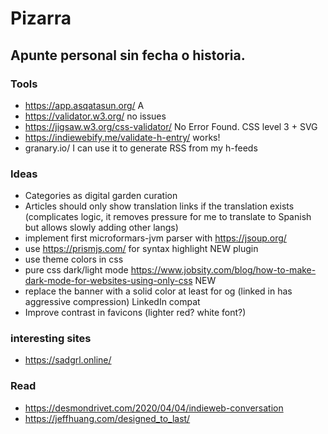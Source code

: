 # Pizarra

## Apunte personal sin fecha o historia.

### Tools
* https://app.asqatasun.org/ A
* https://validator.w3.org/ no issues
* https://jigsaw.w3.org/css-validator/  No Error Found. CSS level 3 + SVG
* https://indiewebify.me/validate-h-entry/ works!
* granary.io/ I can use it to generate RSS from my h-feeds

### Ideas
* Categories as digital garden curation
* Articles should only show translation links if the translation exists
(complicates logic, it removes pressure for me to translate to Spanish but allows slowly adding other langs)
* implement first microformars-jvm parser with https://jsoup.org/
* use https://prismjs.com/ for syntax highlight NEW plugin
* use theme colors in css
* pure css dark/light mode https://www.jobsity.com/blog/how-to-make-dark-mode-for-websites-using-only-css NEW
* replace the banner with a solid color at least for og (linked in has aggressive compression) LinkedIn compat
* Improve contrast in favicons (lighter red? white font?)

### interesting sites
* https://sadgrl.online/

### Read
* https://desmondrivet.com/2020/04/04/indieweb-conversation
* https://jeffhuang.com/designed_to_last/
